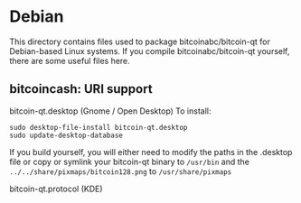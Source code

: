 
Debian
====================
This directory contains files used to package bitcoinabc/bitcoin-qt
for Debian-based Linux systems. If you compile bitcoinabc/bitcoin-qt yourself, there are some useful files here.

## bitcoincash: URI support ##


bitcoin-qt.desktop  (Gnome / Open Desktop)
To install:

	sudo desktop-file-install bitcoin-qt.desktop
	sudo update-desktop-database

If you build yourself, you will either need to modify the paths in
the .desktop file or copy or symlink your bitcoin-qt binary to `/usr/bin`
and the `../../share/pixmaps/bitcoin128.png` to `/usr/share/pixmaps`

bitcoin-qt.protocol (KDE)

